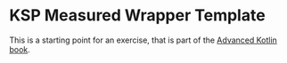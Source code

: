 # KSP Measured Wrapper Template

This is a starting point for an exercise, that is part of the [Advanced Kotlin book](https://kt.academy/book/advanced_kotlin).  
